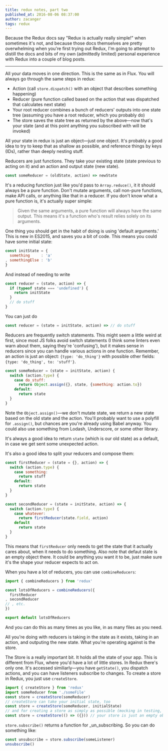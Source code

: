 ```yaml
---
title: redux notes, part two
published_at: 2016-08-06 08:37:00
author: zacanger
tags: redux
---
```


Because the Redux docs say "Redux is actually really simple!" when sometimes
it's not, and because those docs themselves are pretty overwhelming when
you're first trying out Redux, I'm going to attempt to distill the docs and
bits of my own (admittedly limited) personal experience with Redux into a
couple of blog posts.

--------

All your data moves in one direction. This is the same as in Flux. You will
always go through the same steps in redux:

* Action (call `store.dispatch()` with an object that describes something
  happening)
* Reducer (pure function called based on the action that was dispatched that
  calculates next state)
* Your root reducer combines a bunch of reducers' outputs into one state tree
  (assuming you have a root reducer, which you probably do)
* The store saves the state tree as returned by the above&mdash;now that's your
  state (and at this point anything you subscribed with will be invoked)

All your state in redux is just an object&mdash;just one object. It's probably a
good idea to try to keep that as shallow as possible, and reference things by
keys (IDs), rather than deeply nesting stuff.

Reducers are just functions. They take your existing state (state previous to
acting on it) and an action and output state (new state).

```javascript
const someReducer = (oldState, action) => newState
```

It's a reducing function just like you'd pass to `Array.reduce()`, it it should
always be a pure function. Don't mutate arguments, call non-pure functions, make
API calls, or anything like that in a reducer. If you don't know what a pure
function is, it's actually super simple:

> Given the same arguments, a pure function will always have the same output.
> This means it's a function who's result relies solely on its arguments.

One thing you should get in the habit of doing is using 'default arguments.'
This is new in ES2015, and saves you a bit of code. This means you could have
some initial state:

```javascript
const initState = {
  something     : 'a'
, somethingElse : 'b'
}
```

And instead of needing to write

```javascript
const reducer = (state, action) => {
  if (typeof state === 'undefined') {
    return initState
  }
  // do stuff
}
```

You can just do

```javascript
const reducer = (state = initState, action) => // do stuff
```

Reducers are frequently switch statements. This might seem a little weird at
first, since most JS folks avoid switch statements (I think some linters even
warn about them, saying they're 'confusing'), but it makes sense in reducers
since you can handle various actions in one function. Remember, an action is
just an object: `{type: 'do_thing'}` with possible other fields: `{type:
'do_thing', to: 'stuff'}`.

```javascript
const someReducer = (state = initState, action) {
  switch (action.type) {
    case do_stuff:
      return Object.assign({}, state, {something: action.to})
    default:
      return state
  }
}
```

Note the `Object.assign()`&mdash;we don't mutate state, we return a new state
based on the old state and the action. You'll probably want to use a polyfill
for `.assign()`, but chances are you're already using Babel anyway. You could
also use something from Lodash, Underscore, or some other library.

It's always a good idea to return `state` (which is our old state) as a default,
in case we get sent some unexpected action.

It's also a good idea to split your reducers and compose them:

```javascript
const firstReducer = (state = {}, action) => {
  switch (action.type) {
    case something:
      return stuff
    default:
      return state
  }
}

const secondReducer = (state = initState, action) => {
  switch (action.type) {
    case whatever:
      return firstReducer(state.field, action)
    default
      return state
  }
}
```

This means that `firstReducer` only needs to get the state that it actually
cares about, when it needs to do something. Also note that defaut state is an
empty object there. It could be anything you want it to be, just make sure it's
the shape your reducer expects to act on.

When you have a lot of reducers, you can use `combineReducers`:

```javascript
import { combineReducers } from 'redux'

const lotsOfReducers = combineReducers({
  firstReducer
, secondReducer
// , etc.
})

export default lotsOfReducers
```

And you can do this as many times as you like, in as many files as you need.

All you're doing with reducers is taking in the state as it exists, taking in an
action, and outputing the new state. What you're operating against is the store.

The Store is a really important bit. It holds all the state of your app. This
is different from Flux, where you'd have a lot of little stores. In Redux
there's only one. It's accessed similiarly&mdash;you have `getState()`, you
dispatch actions, and you can have listeners subscribe to changes. To create a
store in Redux, you just use `createStore`.

```javascript
import { createStore } from 'redux'
import someReducer from './someFile'
const store = createStore(someReducer)
// createStore can take your initial state, too
const store = createStore(someReducer, initialState)
// and for creating a store as simply as possible (mocking in testing, etc.):
const store = createStore(() => ({})) // your store is just an empty object, now
```

`store.subscribe()` returns a function for _un_subscribing. So you can do
something like:

```javascript
const unsubscribe = store.subscribe(someListener)
unsubscribe()
```
